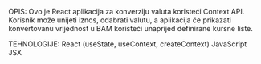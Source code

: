 OPIS:
Ovo je React aplikacija za konverziju valuta koristeći Context API. Korisnik može unijeti iznos, odabrati valutu, a aplikacija će prikazati konvertovanu vrijednost u BAM koristeći unaprijed definirane kursne liste.

TEHNOLOGIJE:
React (useState, useContext, createContext)
JavaScript
JSX

